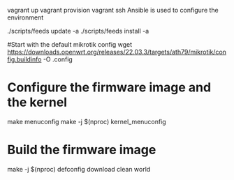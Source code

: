 vagrant up
vagrant provision
vagrant ssh
Ansible is used to configure the environment

./scripts/feeds update -a
./scripts/feeds install -a

#Start with the default mikrotik config
wget https://downloads.openwrt.org/releases/22.03.3/targets/ath79/mikrotik/config.buildinfo -O .config

# Configure the firmware image and the kernel

make menuconfig
make -j $(nproc) kernel_menuconfig

# Build the firmware image

make -j $(nproc) defconfig download clean world
